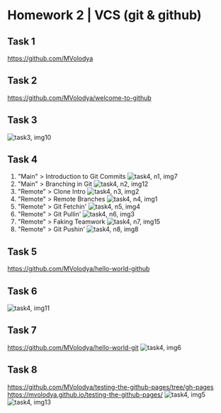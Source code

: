 # Homework 2 | VCS (git & github)
## Task 1
https://github.com/MVolodya 
## Task 2
https://github.com/MVolodya/welcome-to-github 
## Task 3
![task3, img10](https://github.com/MVolodya/HW2-git/blob/master/source/image10.png)
## Task 4
1. "Main" > Introduction to Git Commits
![task4, n1, img7](https://github.com/MVolodya/HW2-git/blob/master/source/image7.png)
2. "Main" > Branching in Git
![task4, n2, img12](https://github.com/MVolodya/HW2-git/blob/master/source/image12.png)
3. "Remote" > Clone Intro
![task4, n3, img2](https://github.com/MVolodya/HW2-git/blob/master/source/image2.png)
4. "Remote" > Remote Branches
![task4, n4, img1](https://github.com/MVolodya/HW2-git/blob/master/source/image1.png)
5. "Remote" > Git Fetchin'
![task4, n5, img4](https://github.com/MVolodya/HW2-git/blob/master/source/image4.png)
6. "Remote" > Git Pullin'
![task4, n6, img3](https://github.com/MVolodya/HW2-git/blob/master/source/image3.png)
7. "Remote" > Faking Teamwork
![task4, n7, img15](https://github.com/MVolodya/HW2-git/blob/master/source/image15.png)
8. "Remote" > Git Pushin'
![task4, n8, img8](https://github.com/MVolodya/HW2-git/blob/master/source/image8.png)
## Task 5
https://github.com/MVolodya/hello-world-github 
## Task 6
![task4, img11](https://github.com/MVolodya/HW2-git/blob/master/source/image11.png)
## Task 7
https://github.com/MVolodya/hello-world-git 
![task4, img6](https://github.com/MVolodya/HW2-git/blob/master/source/image6.png)
## Task 8
https://github.com/MVolodya/testing-the-github-pages/tree/gh-pages <br>
https://mvolodya.github.io/testing-the-github-pages/ 
![task4, img5](https://github.com/MVolodya/HW2-git/blob/master/source/image5.png)
![task4, img13](https://github.com/MVolodya/HW2-git/blob/master/source/image13.png)
